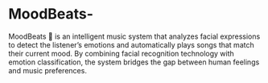 # MoodBeats-
MoodBeats 🥁 is an intelligent music system that analyzes facial expressions to detect the listener’s emotions and automatically plays songs that match their current mood. By combining facial recognition technology with emotion classification, the system bridges the gap between human feelings and music preferences.

